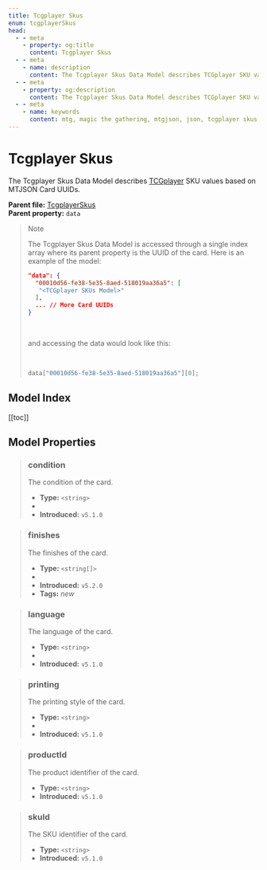 ```yaml
---
title: Tcgplayer Skus
enum: tcgplayerSkus
head:
  - - meta
    - property: og:title
      content: Tcgplayer Skus
  - - meta
    - name: description
      content: The Tcgplayer Skus Data Model describes TCGplayer SKU values based on MTGJSON Card UUIDs.
  - - meta
    - property: og:description
      content: The Tcgplayer Skus Data Model describes TCGplayer SKU values based on MTGJSON Card UUIDs.
  - - meta
    - name: keywords
      content: mtg, magic the gathering, mtgjson, json, tcgplayer skus
---
```


# Tcgplayer Skus

The Tcgplayer Skus Data Model describes [TCGplayer](https://www.tcgplayer.com/?partner=mtgjson&utm_campaign=affiliate&utm_medium=mtgjson&utm_source=mtgjson) SKU values based on MTJSON Card UUIDs.

**Parent file:** [TcgplayerSkus](/downloads/all-files/#tcgplayerskus)  
**Parent property:** `data`

<blockquote class="warning">
  <p class="small-header">Note</p>
  <p>The Tcgplayer Skus Data Model is accessed through a single index array where its parent property is the UUID of the card. Here is an example of the model:</p>

  ```json
  "data": {
    "00010d56-fe38-5e35-8aed-518019aa36a5": [
     "<TCGplayer SKUs Model>"
    ],
    ... // More Card UUIDs
  }
  ```

  <br />
  <p>and accessing the data would look like this:</p>
  <br />

  ```js
  data["00010d56-fe38-5e35-8aed-518019aa36a5"][0];
  ```

</blockquote>

## Model Index

<PropertyToggler/>

[[toc]]

## Model Properties

> ### condition
>
> The condition of the card.
>
> - **Type:** `<string>`
> - <ExampleField type='condition'/>
> - **Introduced:** `v5.1.0`

> ### finishes
>
> The finishes of the card.
>
> - **Type:** `<string[]>`
> - <ExampleField type='finishes'/>
> - **Introduced:** `v5.2.0`
> - **Tags:** <i class="new">new</i>

> ### language
>
> The language of the card.
>
> - **Type:** `<string>`
> - <ExampleField type='language'/>
> - **Introduced:** `v5.1.0`

> ### printing
>
> The printing style of the card.
>
> - **Type:** `<string>`
> - <ExampleField type='printing'/>
> - **Introduced:** `v5.1.0`

> ### productId
>
> The product identifier of the card.
>
> - **Type:** `<string>`
> - **Introduced:** `v5.1.0`

> ### skuId
>
> The SKU identifier of the card.
>
> - **Type:** `<string>`
> - **Introduced:** `v5.1.0`
